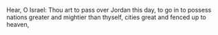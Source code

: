 Hear, O Israel: Thou art to pass over Jordan this day, to go in to possess nations greater and mightier than thyself, cities great and fenced up to heaven,
